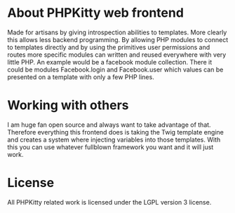 # About PHPKitty web frontend

Made for artisans by giving introspection abilities to templates. More clearly this allows less backend programming.
By allowing PHP modules to connect to templates directly and by using the primitives user permissions and routes more specific
modules can written and reused everywhere with very little PHP. An example would be a facebook module collection.
There it could be modules Facebook.login and Facebook.user which values can be presented on a template with only a few
PHP lines.

# Working with others

I am huge fan open source and always want to take advantage of that. Therefore everything this frontend does is taking
the Twig template engine and creates a system where injecting variables into those templates.
With this you can use whatever fullblown framework you want and it will just work.

# License

All PHPKitty related work is licensed under the LGPL version 3 license. 